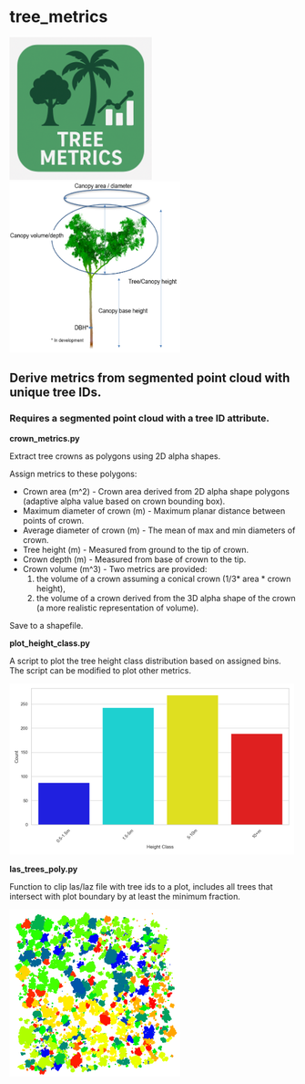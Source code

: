 # tree_metrics
<img src = "https://github.com/timwh/tree_metrics/blob/main/img/ChatGPT_Image_Sep_19_2025_01_51_06_PM.png" width = '250'> <img src="https://github.com/timwh/tree_metrics/blob/main/img/Screenshot_2025-05-23_145317.png" width="300" height="300" />
## Derive metrics from segmented point cloud with unique tree IDs.
### Requires a segmented point cloud with a tree ID attribute.

<b>crown_metrics.py</b>

Extract tree crowns as polygons using 2D alpha shapes.

Assign metrics to these polygons:
  - Crown area (m^2) - Crown area derived from 2D alpha shape polygons (adaptive alpha value based on crown bounding box).
  - Maximum diameter of crown (m) - Maximum planar distance between points of crown.
  - Average diameter of crown (m) - The mean of max and min diameters of crown.
  - Tree height (m) - Measured from ground to the tip of crown.
  - Crown depth (m) - Measured from base of crown to the tip.
  - Crown volume (m^3) - Two metrics are provided:
     1.  the volume of a crown assuming a conical crown (1/3* area * crown height),
     1.  the volume of a crown derived from the 3D alpha shape of the crown (a more realistic representation of volume).

Save to a shapefile.


<b>plot_height_class.py</b>

A script to plot the tree height class distribution based on assigned bins. The script can be modified to plot other metrics.

<img src="https://github.com/timwh/tree_metrics/blob/main/img/Figure_1.png" width="500" height="300" />

<b>las_trees_poly.py</b>

Function to clip las/laz file with tree ids to a plot, includes all trees that intersect with plot boundary by at least the minimum fraction.

<img src="https://github.com/timwh/tree_metrics/blob/main/img/pc_tree_id.png" width="300" />
